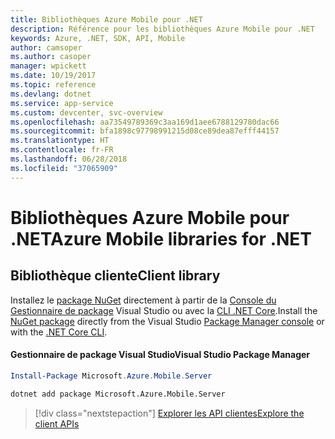 ```yaml
---
title: Bibliothèques Azure Mobile pour .NET
description: Référence pour les bibliothèques Azure Mobile pour .NET
keywords: Azure, .NET, SDK, API, Mobile
author: camsoper
ms.author: casoper
manager: wpickett
ms.date: 10/19/2017
ms.topic: reference
ms.devlang: dotnet
ms.service: app-service
ms.custom: devcenter, svc-overview
ms.openlocfilehash: aa73549789369c3aa169d1aee6788129780dac66
ms.sourcegitcommit: bfa1898c97798991215d08ce89dea87efff44157
ms.translationtype: HT
ms.contentlocale: fr-FR
ms.lasthandoff: 06/28/2018
ms.locfileid: "37065909"
---
```

# <a name="azure-mobile-libraries-for-net"></a><span data-ttu-id="982fe-104">Bibliothèques Azure Mobile pour .NET</span><span class="sxs-lookup"><span data-stu-id="982fe-104">Azure Mobile libraries for .NET</span></span>

## <a name="client-library"></a><span data-ttu-id="982fe-105">Bibliothèque cliente</span><span class="sxs-lookup"><span data-stu-id="982fe-105">Client library</span></span>

<span data-ttu-id="982fe-106">Installez le [package NuGet](https://www.nuget.org/packages/Microsoft.Azure.Mobile.Server) directement à partir de la [Console du Gestionnaire de package][PackageManager] Visual Studio ou avec la [CLI .NET Core][DotNetCLI].</span><span class="sxs-lookup"><span data-stu-id="982fe-106">Install the [NuGet package](https://www.nuget.org/packages/Microsoft.Azure.Mobile.Server) directly from the Visual Studio [Package Manager console][PackageManager] or with the [.NET Core CLI][DotNetCLI].</span></span>

#### <a name="visual-studio-package-manager"></a><span data-ttu-id="982fe-107">Gestionnaire de package Visual Studio</span><span class="sxs-lookup"><span data-stu-id="982fe-107">Visual Studio Package Manager</span></span>

```powershell
Install-Package Microsoft.Azure.Mobile.Server
```

```bash
dotnet add package Microsoft.Azure.Mobile.Server
```

> [!div class="nextstepaction"]
> [<span data-ttu-id="982fe-108">Explorer les API clientes</span><span class="sxs-lookup"><span data-stu-id="982fe-108">Explore the client APIs</span></span>](/dotnet/api/overview/azure/mobileapps/client)




[PackageManager]: https://docs.microsoft.com/nuget/tools/package-manager-console
[DotNetCLI]: https://docs.microsoft.com/dotnet/core/tools/dotnet-add-package
